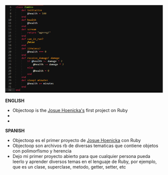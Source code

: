 <img src="/img/cap-objectoop.png" alt="OBJECTOOP" title="OBJECTOOP">

<b>ENGLISH</b>

- Objectoop is the <a href="https://github.com/josuehoenicka">Josue Hoenicka's</a> first project on Ruby
-
-

<b>SPANISH</b>

- Objectoop es el primer proyecto de <a href="https://github.com/josuehoenicka">Josue Hoenicka</a> con Ruby
- Objectoop son archivos rb de diversas tematicas que contiene objetos con polimorfismo y herencia 
- Dejo mi primer proyecto abierto para que cualquier persona pueda leerlo y aprender diversos temas en el lenguaje de Ruby, por ejemplo, que es un clase, superclase, metodo, getter, setter, etc


